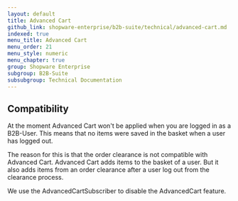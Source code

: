 ```yaml
---
layout: default
title: Advanced Cart
github_link: shopware-enterprise/b2b-suite/technical/advanced-cart.md
indexed: true
menu_title: Advanced Cart
menu_order: 21
menu_style: numeric
menu_chapter: true
group: Shopware Enterprise
subgroup: B2B-Suite
subsubgroup: Technical Documentation
---
```


## Compatibility

At the moment Advanced Cart won't be applied when you are logged in as a B2B-User.
This means that no items were saved in the basket when a user has logged out.

The reason for this is that the order clearance is not compatible with Advanced Cart.
Advanced Cart adds items to the basket of a user. 
But it also adds items from an order clearance after a user log out from the clearance process.
 
We use the AdvancedCartSubscriber to disable the AdvancedCart feature.

